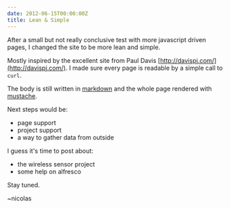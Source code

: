 ```yaml
---
date: 2012-06-15T00:00:00Z
title: Lean & Simple
---
```


After a small but not really conclusive test with more javascript driven pages, I changed the site to be more lean and simple.

Mostly inspired by the excellent site from Paul Davis [http://davispj.com/](http://davispj.com/). I made sure every page is readable by a simple call to `curl`.

The body is still written in [markdown](http://daringfireball.net/projects/markdown/) and the whole page rendered with [mustache](http://mustache.github.com/).

Next steps would be:

+ page support
+ project support
+ a way to gather data from outside

I guess it's time to post about:

+ the wireless sensor project
+ some help on alfresco

Stay tuned.

~nicolas